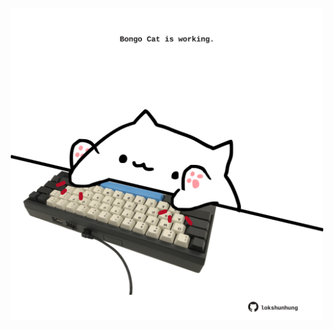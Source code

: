 <!-- built at 16/11/2021, 01:46:22 UTC -->
<p align="center">
  <img width="500" height="500" src="./ReadmeImage.svg">
</p>
